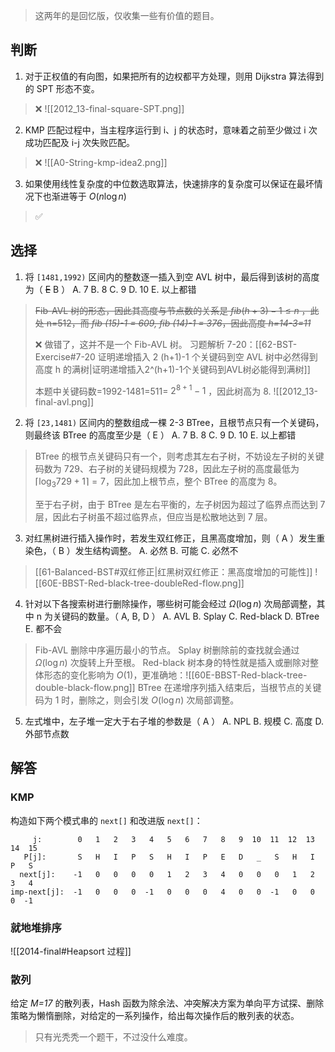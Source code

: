 > 这两年的是回忆版，仅收集一些有价值的题目。

## 判断

1. 对于正权值的有向图，如果把所有的边权都平方处理，则用 Dijkstra 算法得到的 SPT 形态不变。

> ❌
> ![[2012_13-final-square-SPT.png]]

2. KMP 匹配过程中，当主程序运行到 i、j 的状态时，意味着之前至少做过 i 次成功匹配及 i-j 次失败匹配。

> ❌
> ![[A0-String-kmp-idea2.png]]

3. 如果使用线性复杂度的中位数选取算法，快速排序的复杂度可以保证在最坏情况下也渐进等于 $O(n\log n)$

> ✅

## 选择

1. 将 `[1481,1992)` 区间内的整数逐一插入到空 AVL 树中，最后得到该树的高度为（ ~~E~~ B ）
A. 7
B. 8
C. 9
D. 10
E. 以上都错

> ~~Fib-AVL 树的形态，因此其高度与节点数的关系是 $fib (h+3)-1\le n$ ，此处 n=512，而 *fib (15)-1 = 609, fib (14)-1 = 376*，因此高度 *h=14-3=11*~~
> 
> ❌ 做错了，这并不是一个 Fib-AVL 树。
> 习题解析 7-20：[[62-BST-Exercise#7-20 证明递增插入 2 (h+1)-1 个关键码到空 AVL 树中必然得到高度 h 的满树|证明递增插入2^(h+1)-1个关键码到AVL树必能得到满树]] 
> 
> 本题中关键码数=1992-1481=511= $2^{8+1}-1$ ，因此树高为 8.
> ![[2012_13-final-avl.png]]

2. 将 `[23,1481)` 区间内的整数组成一棵 2-3 BTree，且根节点只有一个关键码，则最终该 BTree 的高度至少是（  E  ）
A. 7
B. 8
C. 9
D. 10
E. 以上都错

> BTree 的根节点关键码只有一个，则考虑其左右子树，不妨设左子树的关键码数为 729、右子树的关键码规模为 728，因此左子树的高度最低为 $\lceil\log_{3}729+1\rceil=7$，因此加上根节点，整个 BTree 的高度为 8。
> 
> 至于右子树，由于 BTree 是左右平衡的，左子树因为超过了临界点而达到 7层，因此右子树虽不超过临界点，但应当是松散地达到 7 层。

3. 对红黑树进行插入操作时，若发生双红修正，且黑高度增加，则（  A  ）发生重染色，（  B  ）发生结构调整。
A. 必然
B. 可能
C. 必然不

> [[61-Balanced-BST#双红修正|红黑树双红修正：黑高度增加的可能性]]
> ![[60E-BBST-Red-black-tree-doubleRed-flow.png]]

4. 针对以下各搜索树进行删除操作，哪些树可能会经过 $\Omega(\log n)$ 次局部调整，其中 n 为关键码的数量。（  A, B, D  ）
A. AVL
B. Splay
C. Red-black
D. BTree
E. 都不会

> Fib-AVL 删除中序遍历最小的节点。
> Splay 树删除前的查找就会通过 $\Omega(\log n)$ 次旋转上升至根。
> Red-black 树本身的特性就是插入或删除对整体形态的变化影响为 $O(1)$，更准确地：![[60E-BBST-Red-black-tree-double-black-flow.png]]
> BTree 在递增序列插入结束后，当根节点的关键码为 1 时，删除之，则会引发 $O(\log n)$ 次局部调整。

5. 左式堆中，左子堆一定大于右子堆的参数是（   A   ）
A. NPL
B. 规模
C. 高度
D. 外部节点数

## 解答

### KMP

构造如下两个模式串的 `next[]` 和改进版 `next[]`：

```
     j:        0   1   2   3   4   5   6   7   8   9  10  11  12  13  14  15
   P[j]:       S   H   I   P   S   H   I   P   E   D   _   S   H   I   P   S
  next[j]:    -1   0   0   0   0   1   2   3   4   0   0   0   1   2   3   4
imp-next[j]:  -1   0   0   0  -1   0   0   0   4   0   0  -1   0   0   0  -1

```


### 就地堆排序

![[2014-final#Heapsort 过程]]

### 散列

给定 *M=17* 的散列表，Hash 函数为除余法、冲突解决方案为单向平方试探、删除策略为懒惰删除，对给定的一系列操作，给出每次操作后的散列表的状态。

> 只有光秃秃一个题干，不过没什么难度。